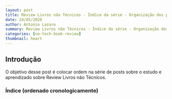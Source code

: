 ```yaml
---
layout: post
title: Review Livros não Técnicos - Índice da série - Organização dos posts
date: 24/05/2020
author: Antonio Lazaro
summary: Review Livros não Técnicos - Índice da série - Organização dos posts
categories: [no-tech-book-review]
thumbnail: heart
---
```


## Introdução

O objetivo desse post é colocar ordem na série de posts sobre o estudo e aprendizado sobre Review Livros não Técnicos.

### Índice (ordenado cronologicamente)
